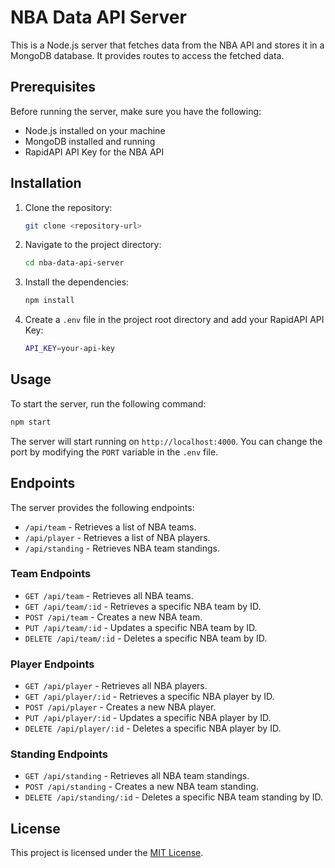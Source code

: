 # NBA Data API Server

This is a Node.js server that fetches data from the NBA API and stores it in a MongoDB database. It provides routes to access the fetched data.

## Prerequisites

Before running the server, make sure you have the following:

- Node.js installed on your machine
- MongoDB installed and running
- RapidAPI API Key for the NBA API

## Installation

1. Clone the repository:

   ```bash
   git clone <repository-url>
   ```

2. Navigate to the project directory:

   ```bash
   cd nba-data-api-server
   ```

3. Install the dependencies:

   ```bash
   npm install
   ```

4. Create a `.env` file in the project root directory and add your RapidAPI API Key:

   ```bash
   API_KEY=your-api-key
   ```

## Usage

To start the server, run the following command:

```bash
npm start
```

The server will start running on `http://localhost:4000`. You can change the port by modifying the `PORT` variable in the `.env` file.

## Endpoints

The server provides the following endpoints:

- `/api/team` - Retrieves a list of NBA teams.
- `/api/player` - Retrieves a list of NBA players.
- `/api/standing` - Retrieves NBA team standings.

### Team Endpoints

- `GET /api/team` - Retrieves all NBA teams.
- `GET /api/team/:id` - Retrieves a specific NBA team by ID.
- `POST /api/team` - Creates a new NBA team.
- `PUT /api/team/:id` - Updates a specific NBA team by ID.
- `DELETE /api/team/:id` - Deletes a specific NBA team by ID.

### Player Endpoints

- `GET /api/player` - Retrieves all NBA players.
- `GET /api/player/:id` - Retrieves a specific NBA player by ID.
- `POST /api/player` - Creates a new NBA player.
- `PUT /api/player/:id` - Updates a specific NBA player by ID.
- `DELETE /api/player/:id` - Deletes a specific NBA player by ID.

### Standing Endpoints

- `GET /api/standing` - Retrieves all NBA team standings.
- `POST /api/standing` - Creates a new NBA team standing.
- `DELETE /api/standing/:id` - Deletes a specific NBA team standing by ID.

## License

This project is licensed under the [MIT License](https://opensource.org/licenses/MIT).